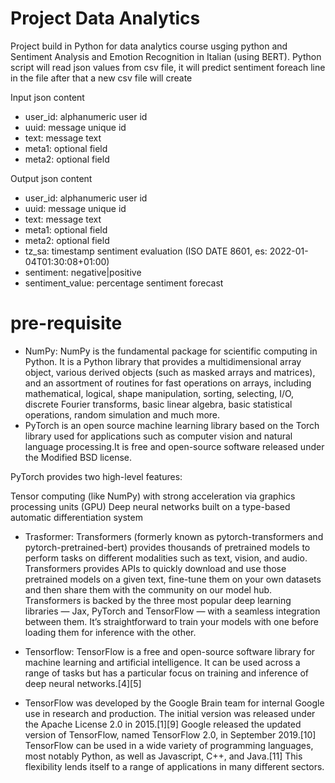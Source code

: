 # Project Data Analytics
Project build in Python for data analytics course usging python and Sentiment Analysis and Emotion Recognition in Italian (using BERT).
Python script will read json values from csv file, it will predict sentiment foreach line in the file after that a new csv file will create 

Input json content 

- user_id: alphanumeric user id
- uuid: message unique id
- text: message text
- meta1: optional field 
- meta2: optional field

Output json content

- user_id: alphanumeric user id
- uuid: message unique id
- text: message text
- meta1: optional field 
- meta2: optional field
- tz_sa: timestamp sentiment evaluation (ISO DATE 8601, es: 2022-01-04T01:30:08+01:00)
- sentiment: negative|positive
- sentiment_value: percentage sentiment forecast

# pre-requisite
- NumPy: NumPy is the fundamental package for scientific computing in Python. It is a Python library that provides a multidimensional array object, various derived objects (such as masked arrays and matrices), and an assortment of routines for fast operations on arrays, including mathematical, logical, shape manipulation, sorting, selecting, I/O, discrete Fourier transforms, basic linear algebra, basic statistical operations, random simulation and much more.
- PyTorch is an open source machine learning library based on the Torch library used for applications such as computer vision and natural language processing.It is free and open-source software released under the Modified BSD license.

PyTorch provides two high-level features:

Tensor computing (like NumPy) with strong acceleration via graphics processing units (GPU)
Deep neural networks built on a type-based automatic differentiation system

- Trasformer:  Transformers (formerly known as pytorch-transformers and pytorch-pretrained-bert) provides thousands of pretrained models to perform tasks on different modalities such as text, vision, and audio.
Transformers provides APIs to quickly download and use those pretrained models on a given text, fine-tune them on your own datasets and then share them with the community on our model hub.
Transformers is backed by the three most popular deep learning libraries — Jax, PyTorch and TensorFlow — with a seamless integration between them. It’s straightforward to train your models with one before loading them for inference with the other.

- Tensorflow: TensorFlow is a free and open-source software library for machine learning and artificial intelligence. It can be used across a range of tasks but has a particular focus on training and inference of deep neural networks.[4][5]

- TensorFlow was developed by the Google Brain team for internal Google use in research and production. The initial version was released under the Apache License 2.0 in 2015.[1][9] Google released the updated version of TensorFlow, named TensorFlow 2.0, in September 2019.[10]
TensorFlow can be used in a wide variety of programming languages, most notably Python, as well as Javascript, C++, and Java.[11] This flexibility lends itself to a range of applications in many different sectors.
